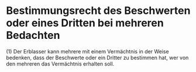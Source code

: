 # Bestimmungsrecht des Beschwerten oder eines Dritten bei mehreren Bedachten

(1) Der Erblasser kann mehrere mit einem Vermächtnis in der Weise bedenken, dass der Beschwerte oder ein Dritter zu bestimmen hat, wer von den mehreren das Vermächtnis erhalten soll.